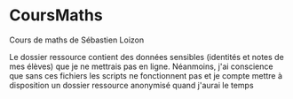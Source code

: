 # CoursMaths
Cours de maths de Sébastien Loizon

Le dossier ressource contient des données sensibles (identités et notes de mes élèves) que je ne mettrais pas en ligne. 
Néanmoins, j'ai conscience que sans ces fichiers les scripts ne fonctionnent pas et je compte mettre à disposition un dossier ressource anonymisé quand j'aurai le temps
